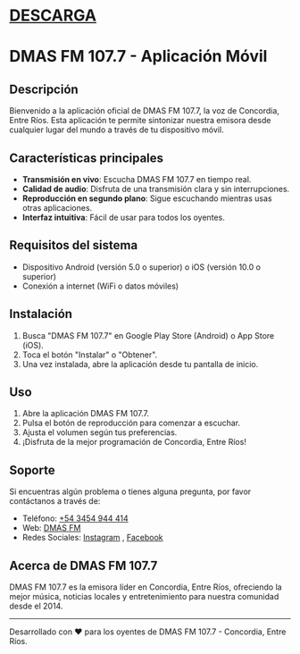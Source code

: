 # [DESCARGA](https://github.com/tatogobetto/fmdmas/releases/download/v1.1.0/DeMASFM.apk)

# DMAS FM 107.7 - Aplicación Móvil

## Descripción
Bienvenido a la aplicación oficial de DMAS FM 107.7, la voz de Concordia, Entre Ríos. Esta aplicación te permite sintonizar nuestra emisora desde cualquier lugar del mundo a través de tu dispositivo móvil.

## Características principales
- **Transmisión en vivo**: Escucha DMAS FM 107.7 en tiempo real.
- **Calidad de audio**: Disfruta de una transmisión clara y sin interrupciones.
- **Reproducción en segundo plano**: Sigue escuchando mientras usas otras aplicaciones.
- **Interfaz intuitiva**: Fácil de usar para todos los oyentes.

## Requisitos del sistema
- Dispositivo Android (versión 5.0 o superior) o iOS (versión 10.0 o superior)
- Conexión a internet (WiFi o datos móviles)

## Instalación
1. Busca "DMAS FM 107.7" en Google Play Store (Android) o App Store (iOS).
2. Toca el botón "Instalar" o "Obtener".
3. Una vez instalada, abre la aplicación desde tu pantalla de inicio.

## Uso
1. Abre la aplicación DMAS FM 107.7.
2. Pulsa el botón de reproducción para comenzar a escuchar.
3. Ajusta el volumen según tus preferencias.
4. ¡Disfruta de la mejor programación de Concordia, Entre Ríos!

## Soporte
Si encuentras algún problema o tienes alguna pregunta, por favor contáctanos a través de:
- Teléfono: [+54 3454 944 414](https://wa.link/oaf93e)
- Web: [DMAS FM](https://fmdemas.com.ar/)
- Redes Sociales: [Instagram](https://www.instagram.com/fmdemas107.7/) , [Facebook](https://www.facebook.com/profile.php?id=100064111091743)

## Acerca de DMAS FM 107.7
DMAS FM 107.7 es la emisora líder en Concordia, Entre Ríos, ofreciendo la mejor música, noticias locales y entretenimiento para nuestra comunidad desde el 2014.

---

Desarrollado con ❤️ para los oyentes de DMAS FM 107.7 - Concordia, Entre Ríos.
